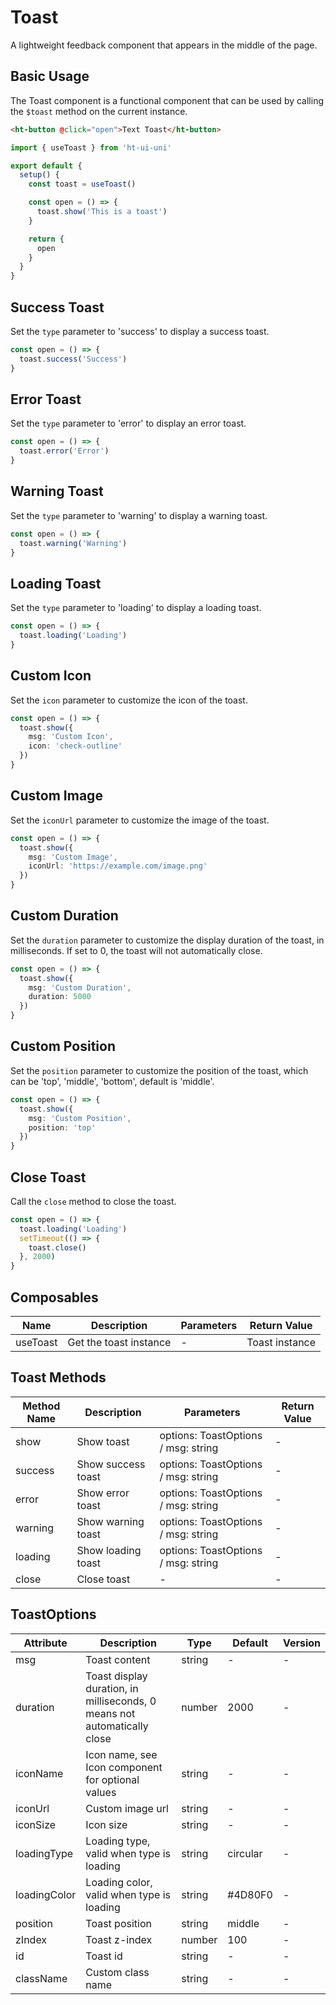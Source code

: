 # Toast

A lightweight feedback component that appears in the middle of the page.

## Basic Usage

The Toast component is a functional component that can be used by calling the `$toast` method on the current instance.

```html
<ht-button @click="open">Text Toast</ht-button>
```

```typescript
import { useToast } from 'ht-ui-uni'

export default {
  setup() {
    const toast = useToast()

    const open = () => {
      toast.show('This is a toast')
    }

    return {
      open
    }
  }
}
```

## Success Toast

Set the `type` parameter to 'success' to display a success toast.

```typescript
const open = () => {
  toast.success('Success')
}
```

## Error Toast

Set the `type` parameter to 'error' to display an error toast.

```typescript
const open = () => {
  toast.error('Error')
}
```

## Warning Toast

Set the `type` parameter to 'warning' to display a warning toast.

```typescript
const open = () => {
  toast.warning('Warning')
}
```

## Loading Toast

Set the `type` parameter to 'loading' to display a loading toast.

```typescript
const open = () => {
  toast.loading('Loading')
}
```

## Custom Icon

Set the `icon` parameter to customize the icon of the toast.

```typescript
const open = () => {
  toast.show({
    msg: 'Custom Icon',
    icon: 'check-outline'
  })
}
```

## Custom Image

Set the `iconUrl` parameter to customize the image of the toast.

```typescript
const open = () => {
  toast.show({
    msg: 'Custom Image',
    iconUrl: 'https://example.com/image.png'
  })
}
```

## Custom Duration

Set the `duration` parameter to customize the display duration of the toast, in milliseconds. If set to 0, the toast will not automatically close.

```typescript
const open = () => {
  toast.show({
    msg: 'Custom Duration',
    duration: 5000
  })
}
```

## Custom Position

Set the `position` parameter to customize the position of the toast, which can be 'top', 'middle', 'bottom', default is 'middle'.

```typescript
const open = () => {
  toast.show({
    msg: 'Custom Position',
    position: 'top'
  })
}
```

## Close Toast

Call the `close` method to close the toast.

```typescript
const open = () => {
  toast.loading('Loading')
  setTimeout(() => {
    toast.close()
  }, 2000)
}
```

## Composables

| Name | Description | Parameters | Return Value |
|---------|---------|---------|------|
| useToast | Get the toast instance | - | Toast instance |

## Toast Methods

| Method Name | Description | Parameters | Return Value |
|---------|---------|---------|------|
| show | Show toast | options: ToastOptions / msg: string | - |
| success | Show success toast | options: ToastOptions / msg: string | - |
| error | Show error toast | options: ToastOptions / msg: string | - |
| warning | Show warning toast | options: ToastOptions / msg: string | - |
| loading | Show loading toast | options: ToastOptions / msg: string | - |
| close | Close toast | - | - |

## ToastOptions

| Attribute | Description | Type | Default | Version |
|---------|---------|---------|---------|------|
| msg | Toast content | string | - | - |
| duration | Toast display duration, in milliseconds, 0 means not automatically close | number | 2000 | - |
| iconName | Icon name, see Icon component for optional values | string | - | - |
| iconUrl | Custom image url | string | - | - |
| iconSize | Icon size | string | - | - |
| loadingType | Loading type, valid when type is loading | string | circular | - |
| loadingColor | Loading color, valid when type is loading | string | #4D80F0 | - |
| position | Toast position | string | middle | - |
| zIndex | Toast z-index | number | 100 | - |
| id | Toast id | string | - | - |
| className | Custom class name | string | - | - |
